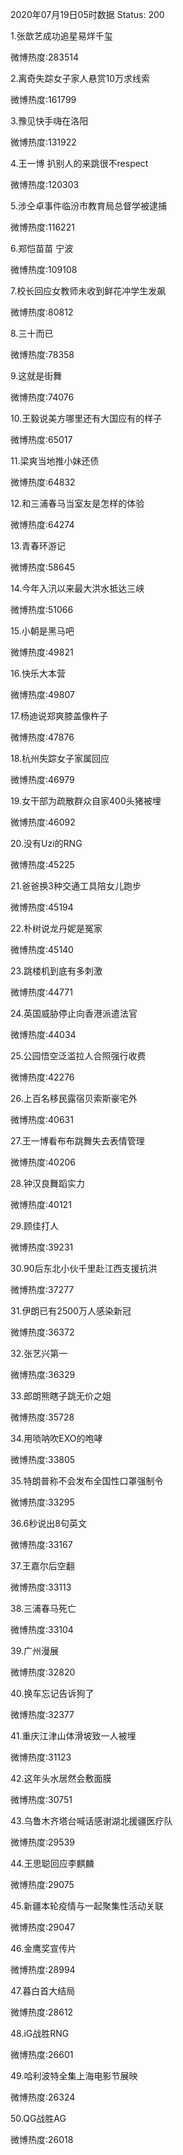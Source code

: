 2020年07月19日05时数据
Status: 200

1.张歆艺成功追星易烊千玺

微博热度:283514

2.离奇失踪女子家人悬赏10万求线索

微博热度:161799

3.豫见快手嗨在洛阳

微博热度:131922

4.王一博 扒别人的来跳很不respect

微博热度:120303

5.涉仝卓事件临汾市教育局总督学被逮捕

微博热度:116221

6.郑恺苗苗 宁波

微博热度:109108

7.校长回应女教师未收到鲜花冲学生发飙

微博热度:80812

8.三十而已

微博热度:78358

9.这就是街舞

微博热度:74076

10.王毅说美方哪里还有大国应有的样子

微博热度:65017

11.梁爽当地推小妹还债

微博热度:64832

12.和三浦春马当室友是怎样的体验

微博热度:64274

13.青春环游记

微博热度:58645

14.今年入汛以来最大洪水抵达三峡

微博热度:51066

15.小朝是黑马吧

微博热度:49821

16.快乐大本营

微博热度:49807

17.杨迪说郑爽膝盖像杵子

微博热度:47876

18.杭州失踪女子家属回应

微博热度:46979

19.女干部为疏散群众自家400头猪被埋

微博热度:46092

20.没有Uzi的RNG

微博热度:45225

21.爸爸换3种交通工具陪女儿跑步

微博热度:45194

22.朴树说龙丹妮是冤家

微博热度:45140

23.跳楼机到底有多刺激

微博热度:44771

24.英国威胁停止向香港派遣法官

微博热度:44034

25.公园悟空泛滥拉人合照强行收费

微博热度:42276

26.上百名移民露宿贝索斯豪宅外

微博热度:40631

27.王一博看布布跳舞失去表情管理

微博热度:40206

28.钟汉良舞蹈实力

微博热度:40121

29.顾佳打人

微博热度:39231

30.90后东北小伙千里赴江西支援抗洪

微博热度:37277

31.伊朗已有2500万人感染新冠

微博热度:36372

32.张艺兴第一

微博热度:36329

33.郎朗熊瞎子跳无价之姐

微博热度:35728

34.用唢呐吹EXO的咆哮

微博热度:33805

35.特朗普称不会发布全国性口罩强制令

微博热度:33295

36.6秒说出8句英文

微博热度:33167

37.王嘉尔后空翻

微博热度:33113

38.三浦春马死亡

微博热度:33104

39.广州漫展

微博热度:32820

40.换车忘记告诉狗了

微博热度:32377

41.重庆江津山体滑坡致一人被埋

微博热度:31123

42.这年头水居然会敷面膜

微博热度:30751

43.乌鲁木齐塔台喊话感谢湖北援疆医疗队

微博热度:29539

44.王思聪回应李麒麟

微博热度:29075

45.新疆本轮疫情与一起聚集性活动关联

微博热度:29047

46.金鹰奖宣传片

微博热度:28994

47.暮白首大结局

微博热度:28612

48.iG战胜RNG

微博热度:26601

49.哈利波特全集上海电影节展映

微博热度:26324

50.QG战胜AG

微博热度:26018

